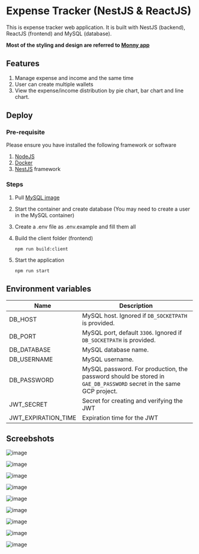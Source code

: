 # Expense Tracker (NestJS & ReactJS)

This is expense tracker web application. It is built with NestJS (backend), ReactJS (frontend) and MySQL (database).

**Most of the styling and design are referred to [Monny app](https://greamer.com/)**

## Features

1. Manage expense and income and the same time
2. User can create multiple wallets
3. View the expense/income distribution by pie chart, bar chart and line chart.

## Deploy

### Pre-requisite

Please ensure you have installed the following framework or software

1. [NodeJS](https://nodejs.org/en/download/current)
2. [Docker](https://www.docker.com/)
3. [NestJS](https://docs.nestjs.com/first-steps) framework

### Steps

1. Pull [MySQL image](https://hub.docker.com/_/mysql)
2. Start the container and create database (You may need to create a user in the MySQL container)
3. Create a .env file as .env.example and fill them all  
4. Build the client folder (frontend)

    ```npm run build:client```
5. Start the application

    ```npm run start```

## Environment variables

| Name                           | Description                                          |
|--------------------------------|-----------------------------------------------------------------------------------------------------------------------------|
| DB_HOST                        | MySQL host. Ignored if `DB_SOCKETPATH` is provided.          |
| DB_PORT                        | MySQL port, default `3306`. Ignored if `DB_SOCKETPATH` is provided. |
| DB_DATABASE                    | MySQL database name.                                         |
| DB_USERNAME                    | MySQL username.                                              |
| DB_PASSWORD                    | MySQL password. For production, the password should be stored in `GAE_DB_PASSWORD` secret in the same GCP project. |
| JWT_SECRET                    | Secret for creating and verifying the JWT                                             |
| JWT_EXPIRATION_TIME                    | Expiration time for the JWT |

## Screebshots
![image](https://github.com/Vincy-Cheng/nestjs-expense-tracker/assets/60846680/518286b2-33c6-4834-983d-c005a26f950e)

![image](https://github.com/Vincy-Cheng/nestjs-expense-tracker/assets/60846680/774a15d1-efdf-4c57-9db2-9d12d3c1b7de)

![image](https://github.com/Vincy-Cheng/nestjs-expense-tracker/assets/60846680/f5293f3e-9139-4369-b333-86da48443196)

![image](https://github.com/Vincy-Cheng/nestjs-expense-tracker/assets/60846680/666b21da-dea1-415c-b661-8a52b0a34f1b)

![image](https://github.com/Vincy-Cheng/nestjs-expense-tracker/assets/60846680/067bf0c4-08d5-40e0-bdc5-b33779c1ba62)

![image](https://github.com/Vincy-Cheng/nestjs-expense-tracker/assets/60846680/bb2ff007-ec25-45e2-a7e6-7a93cf52b50b)

![image](https://github.com/Vincy-Cheng/nestjs-expense-tracker/assets/60846680/2c2aa917-996b-4f87-bedb-7b737c3a2a1f)

![image](https://github.com/Vincy-Cheng/nestjs-expense-tracker/assets/60846680/38cda686-3d32-4aa2-998f-addc66126ffa)

![image](https://github.com/Vincy-Cheng/nestjs-expense-tracker/assets/60846680/40a8ccc3-afd9-40ac-bce1-72cf9ef55ec8)

